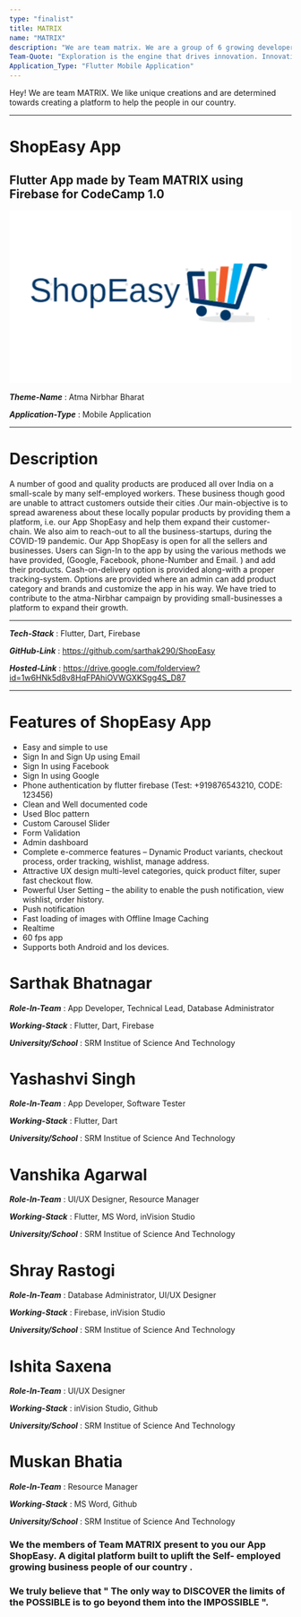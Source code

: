 ```yaml
---
type: "finalist"                   
title: MATRIX
name: "MATRIX"
description: "We are team matrix. We are a group of 6 growing developers. By using our technical experience and coding skills we want to contribute to the aatma-nirbhar mission. We wish to help people in this pandemic."
Team-Quote: "Exploration is the engine that drives innovation. Innovation drives economic growth. So let's all go exploring."
Application_Type: "Flutter Mobile Application"
---
```


Hey! We are team MATRIX. We like unique creations and are determined towards creating a platform to help the people in our country.

---

# ShopEasy App
## Flutter App made by Team MATRIX using Firebase for CodeCamp 1.0

<img src="https://github.com/sarthak290/ShopEasy/blob/master/assets/lo2.PNG?raw=true" alt="ShopEasy" />

_**Theme-Name**_ : Atma Nirbhar Bharat

_**Application-Type**_ : Mobile Application

---

# Description

A number of good and quality products are produced all over India on a small-scale by many self-employed workers. These business though good are unable to attract customers outside their cities .Our main-objective is to spread awareness about these locally popular products by providing them a platform, i.e. our App ShopEasy and help them expand their customer-chain. We also aim to reach-out to all the business-startups, during the COVID-19 pandemic. Our App ShopEasy is open for all the sellers and businesses. Users can Sign-In to the app by using the various methods we have provided, (Google, Facebook, phone-Number and Email. ) and add their products. Cash-on-delivery option is provided along-with a proper tracking-system. Options are provided where an admin can add product category and brands and customize the app in his way. We have tried to contribute to the atma-Nirbhar campaign by providing small-businesses a platform to expand their growth.


---

_**Tech-Stack**_  : Flutter, Dart, Firebase

_**GitHub-Link**_ : https://github.com/sarthak290/ShopEasy  

_**Hosted-Link**_ : https://drive.google.com/folderview?id=1w6HNk5d8v8HqFPAhiOVWGXKSgg4S_D87 


---


# Features of ShopEasy App

- Easy and simple to use
- Sign In and Sign Up using Email
- Sign In using Facebook
- Sign In using Google
- Phone authentication by flutter firebase (Test: +919876543210, CODE: 123456)
- Clean and Well documented code
- Used Bloc pattern
- Custom Carousel Slider
- Form Validation
- Admin dashboard
- Complete e-commerce features – Dynamic Product variants, checkout process, order tracking, wishlist, manage address.
- Attractive UX design multi-level categories, quick product filter, super fast checkout flow.
- Powerful User Setting – the ability to enable the push notification, view wishlist, order history.
- Push notification
- Fast loading of images with Offline Image Caching
- Realtime
- 60 fps app
- Supports both Android and Ios devices.




# Sarthak Bhatnagar

_**Role-In-Team**_  : App Developer, Technical Lead, Database Administrator

_**Working-Stack**_ : Flutter, Dart, Firebase

_**University/School**_ : SRM Institue of Science And Technology


# Yashashvi Singh

_**Role-In-Team**_  : App Developer, Software Tester

_**Working-Stack**_ : Flutter, Dart

_**University/School**_ : SRM Institue of Science And Technology



# Vanshika Agarwal

_**Role-In-Team**_  : UI/UX Designer, Resource Manager

_**Working-Stack**_ : Flutter, MS Word, inVision Studio

_**University/School**_ : SRM Institue of Science And Technology



# Shray Rastogi

_**Role-In-Team**_  : Database Administrator, UI/UX Designer

_**Working-Stack**_ : Firebase, inVision Studio

_**University/School**_ : SRM Institue of Science And Technology



# Ishita Saxena

_**Role-In-Team**_  : UI/UX Designer

_**Working-Stack**_ : inVision Studio, Github

_**University/School**_ : SRM Institue of Science And Technology



# Muskan Bhatia

_**Role-In-Team**_  : Resource Manager

_**Working-Stack**_ : MS Word, Github

_**University/School**_ : SRM Institue of Science And Technology


### We the members of Team MATRIX present to you our App ShopEasy. A digital platform built to uplift the Self- employed growing business people of our country .

### We truly believe that " The only way to DISCOVER the limits of the POSSIBLE  is to go beyond them into the IMPOSSIBLE ".
